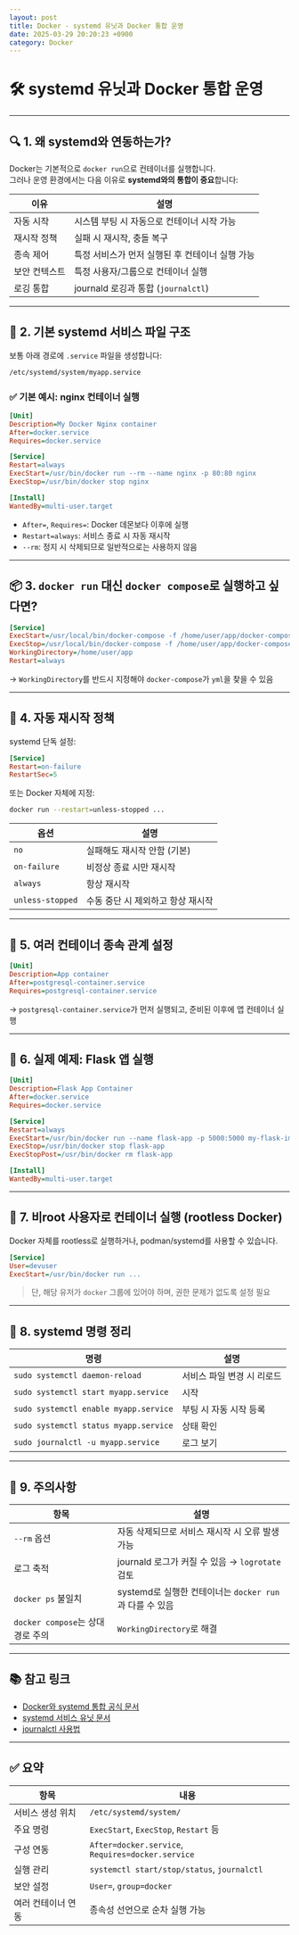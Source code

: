 ```yaml
---
layout: post
title: Docker - systemd 유닛과 Docker 통합 운영
date: 2025-03-29 20:20:23 +0900
category: Docker
---
```

# 🛠️ systemd 유닛과 Docker 통합 운영

---

## 🔍 1. 왜 systemd와 연동하는가?

Docker는 기본적으로 `docker run`으로 컨테이너를 실행합니다.  
그러나 운영 환경에서는 다음 이유로 **systemd와의 통합이 중요**합니다:

| 이유 | 설명 |
|------|------|
| 자동 시작 | 시스템 부팅 시 자동으로 컨테이너 시작 가능 |
| 재시작 정책 | 실패 시 재시작, 충돌 복구 |
| 종속 제어 | 특정 서비스가 먼저 실행된 후 컨테이너 실행 가능 |
| 보안 컨텍스트 | 특정 사용자/그룹으로 컨테이너 실행 |
| 로깅 통합 | journald 로깅과 통합 (`journalctl`) |

---

## 🧱 2. 기본 systemd 서비스 파일 구조

보통 아래 경로에 `.service` 파일을 생성합니다:

```bash
/etc/systemd/system/myapp.service
```

### ✅ 기본 예시: nginx 컨테이너 실행

```ini
[Unit]
Description=My Docker Nginx container
After=docker.service
Requires=docker.service

[Service]
Restart=always
ExecStart=/usr/bin/docker run --rm --name nginx -p 80:80 nginx
ExecStop=/usr/bin/docker stop nginx

[Install]
WantedBy=multi-user.target
```

- `After=`, `Requires=`: Docker 데몬보다 이후에 실행
- `Restart=always`: 서비스 종료 시 자동 재시작
- `--rm`: 정지 시 삭제되므로 일반적으로는 사용하지 않음

---

## 📦 3. `docker run` 대신 `docker compose`로 실행하고 싶다면?

```ini
[Service]
ExecStart=/usr/local/bin/docker-compose -f /home/user/app/docker-compose.yml up
ExecStop=/usr/local/bin/docker-compose -f /home/user/app/docker-compose.yml down
WorkingDirectory=/home/user/app
Restart=always
```

→ `WorkingDirectory`를 반드시 지정해야 `docker-compose`가 `yml`을 찾을 수 있음

---

## 🔁 4. 자동 재시작 정책

systemd 단독 설정:

```ini
[Service]
Restart=on-failure
RestartSec=5
```

또는 Docker 자체에 지정:

```bash
docker run --restart=unless-stopped ...
```

| 옵션 | 설명 |
|------|------|
| `no` | 실패해도 재시작 안함 (기본) |
| `on-failure` | 비정상 종료 시만 재시작 |
| `always` | 항상 재시작 |
| `unless-stopped` | 수동 중단 시 제외하고 항상 재시작 |

---

## 📁 5. 여러 컨테이너 종속 관계 설정

```ini
[Unit]
Description=App container
After=postgresql-container.service
Requires=postgresql-container.service
```

→ `postgresql-container.service`가 먼저 실행되고, 준비된 이후에 앱 컨테이너 실행

---

## 🧪 6. 실제 예제: Flask 앱 실행

```ini
[Unit]
Description=Flask App Container
After=docker.service
Requires=docker.service

[Service]
Restart=always
ExecStart=/usr/bin/docker run --name flask-app -p 5000:5000 my-flask-image
ExecStop=/usr/bin/docker stop flask-app
ExecStopPost=/usr/bin/docker rm flask-app

[Install]
WantedBy=multi-user.target
```

---

## 🔐 7. 비root 사용자로 컨테이너 실행 (rootless Docker)

Docker 자체를 rootless로 실행하거나, podman/systemd를 사용할 수 있습니다.

```ini
[Service]
User=devuser
ExecStart=/usr/bin/docker run ...
```

> 단, 해당 유저가 `docker` 그룹에 있어야 하며, 권한 문제가 없도록 설정 필요

---

## 📌 8. systemd 명령 정리

| 명령 | 설명 |
|------|------|
| `sudo systemctl daemon-reload` | 서비스 파일 변경 시 리로드 |
| `sudo systemctl start myapp.service` | 시작 |
| `sudo systemctl enable myapp.service` | 부팅 시 자동 시작 등록 |
| `sudo systemctl status myapp.service` | 상태 확인 |
| `sudo journalctl -u myapp.service` | 로그 보기 |

---

## 🚫 9. 주의사항

| 항목 | 설명 |
|------|------|
| `--rm` 옵션 | 자동 삭제되므로 서비스 재시작 시 오류 발생 가능 |
| 로그 축적 | journald 로그가 커질 수 있음 → `logrotate` 검토 |
| `docker ps` 불일치 | systemd로 실행한 컨테이너는 `docker run`과 다를 수 있음 |
| `docker compose`는 상대 경로 주의 | `WorkingDirectory`로 해결 |

---

## 📚 참고 링크

- [Docker와 systemd 통합 공식 문서](https://docs.docker.com/config/containers/start-containers-automatically/)
- [systemd 서비스 유닛 문서](https://www.freedesktop.org/software/systemd/man/systemd.service.html)
- [journalctl 사용법](https://www.freedesktop.org/software/systemd/man/journalctl.html)

---

## ✅ 요약

| 항목 | 내용 |
|------|------|
| 서비스 생성 위치 | `/etc/systemd/system/` |
| 주요 명령 | `ExecStart`, `ExecStop`, `Restart` 등 |
| 구성 연동 | `After=docker.service`, `Requires=docker.service` |
| 실행 관리 | `systemctl start/stop/status`, `journalctl` |
| 보안 설정 | `User=`, `group=docker` |
| 여러 컨테이너 연동 | 종속성 선언으로 순차 실행 가능 |